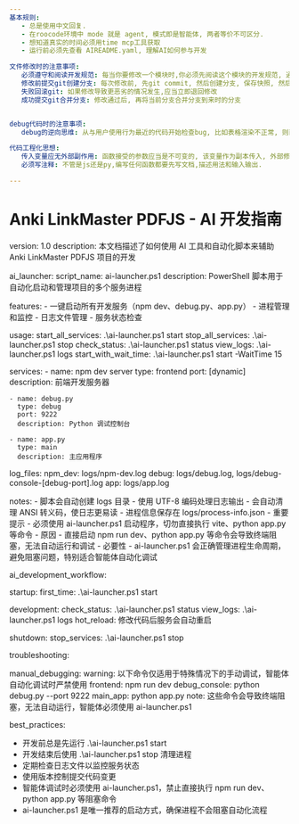 ```yaml
---
基本规则:
   - 总是使用中文回复.
   - 在roocode环境中 mode 就是 agent, 模式即是智能体, 两者等价不可区分.
   - 想知道真实的时间必须用time mcp工具获取
   - 运行前必须先查看 AIREADME.yaml, 理解AI如何参与开发

文件修改时的注意事项: 
   必须遵守和阅读开发规范: 每当你要修改一个模块时,你必须先阅读这个模块的开发规范, 通常他保存在 [模块名]/docs/SPEC 下面, 特别注意有个头文件 [模块名]/docs/SPEC/SPEC-HEAD-[模块名].yml 他记录了所有引用的规范, 必须先阅读规范, 然后遵守规范来修改和测试代码.
   修改前提交git创建分支: 每次修改前, 先git commit, 然后创建分支, 保存快照, 然后再进行修改
   失败回滚git: 如果修改导致更恶劣的情况发生,应当立即退回修改
   成功提交git合并分支: 修改通过后, 再将当前分支合并分支到来时的分支


debug代码时的注意事项:
   debug的逆向思维: 从与用户使用行为最近的代码开始检查bug, 比如表格渲染不正常, 则直接看表格渲染的问题, 确定表格渲染的正确性, 如果正常, 再回推别的问题. 

代码工程化思想:
   传入变量应无外部副作用: 函数接受的参数应当是不可变的, 该变量作为副本传入, 外部修改该变量不会影响其在函数内部的状态.
   必须写注释: 不管是js还是py,编写任何函数都要先写文档,描述用法和输入输出.

---
```


# Anki LinkMaster PDFJS - AI 开发指南

version: 1.0
description: 本文档描述了如何使用 AI 工具和自动化脚本来辅助 Anki LinkMaster PDFJS 项目的开发

ai_launcher:
  script_name: ai-launcher.ps1
  description: PowerShell 脚本用于自动化启动和管理项目的多个服务进程

  features:
    - 一键启动所有开发服务（npm dev、debug.py、app.py）
    - 进程管理和监控
    - 日志文件管理
    - 服务状态检查

  usage:
    start_all_services: .\ai-launcher.ps1 start
    stop_all_services: .\ai-launcher.ps1 stop
    check_status: .\ai-launcher.ps1 status
    view_logs: .\ai-launcher.ps1 logs
    start_with_wait_time: .\ai-launcher.ps1 start -WaitTime 15

  services:
    - name: npm dev server
      type: frontend
      port: [dynamic]
      description: 前端开发服务器

    - name: debug.py
      type: debug
      port: 9222
      description: Python 调试控制台

    - name: app.py
      type: main
      description: 主应用程序

  log_files:
    npm_dev: logs/npm-dev.log
    debug: logs/debug.log, logs/debug-console-[debug-port].log
    app: logs/app.log

  notes:
    - 脚本会自动创建 logs 目录
    - 使用 UTF-8 编码处理日志输出
    - 会自动清理 ANSI 转义码，使日志更易读
    - 进程信息保存在 logs/process-info.json
    - 重要提示 - 必须使用 ai-launcher.ps1 启动程序，切勿直接执行 vite、python app.py 等命令
    - 原因 - 直接启动 npm run dev、python app.py 等命令会导致终端阻塞，无法自动运行和调试
    - 必要性 - ai-launcher.ps1 会正确管理进程生命周期，避免阻塞问题，特别适合智能体自动化调试

ai_development_workflow:

  startup:
    first_time: .\ai-launcher.ps1 start

  development:
    check_status: .\ai-launcher.ps1 status
    view_logs: .\ai-launcher.ps1 logs
    hot_reload: 修改代码后服务会自动重启

  shutdown:
    stop_services: .\ai-launcher.ps1 stop

troubleshooting:

  manual_debugging:
    warning: 以下命令仅适用于特殊情况下的手动调试，智能体自动化调试时严禁使用
    frontend: npm run dev
    debug_console: python debug.py --port 9222
    main_app: python app.py
    note: 这些命令会导致终端阻塞，无法自动运行，智能体必须使用 ai-launcher.ps1

best_practices:

- 开发前总是先运行 .\ai-launcher.ps1 start
- 开发结束后使用 .\ai-launcher.ps1 stop 清理进程
- 定期检查日志文件以监控服务状态
- 使用版本控制提交代码变更
- 智能体调试时必须使用 ai-launcher.ps1，禁止直接执行 npm run dev、python app.py 等阻塞命令
- ai-launcher.ps1 是唯一推荐的启动方式，确保进程不会阻塞自动化流程
